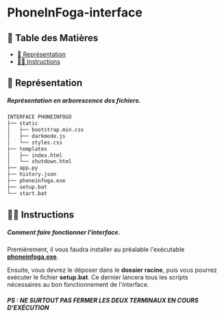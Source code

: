 # PhoneInFoga-interface

## 📌 Table des Matières
- [🌳 Représentation](#-représentation)
- [👨‍💻 Instructions](#-instructions)

## 🌳 Représentation

##### Représentation en arborescence des fichiers.

```md
INTERFACE PHONEINFOGO
├── static
│   ├── bootstrap.min.css
│   ├── darkmode.js
│   └── styles.css
├── templates
│   ├── index.html
│   └── shutdown.html
├── app.py
├── history.json
├── phoneinfoga.exe
├── setup.bat
└── start.bat
```

## 👨‍💻 Instructions

##### Comment faire fonctionner l'interface.

Premièrement, il vous faudra installer au préalable l'exécutable **[phoneinfoga.exe](https://github.com/sundowndev/phoneinfoga/releases/download/v2.11.0/phoneinfoga_Windows_x86_64.tar.gz)**.

Ensuite, vous devrez le déposer dans le **dossier racine**, puis vous pourrez exécuter le fichier **setup.bat**. Ce dernier lancera tous les scripts nécessaires au bon fonctionnement de l'interface.

##### PS : NE SURTOUT PAS FERMER LES DEUX TERMINAUX EN COURS D'EXÉCUTION

